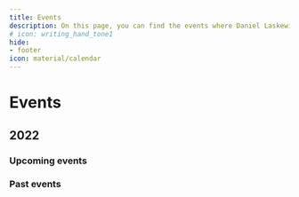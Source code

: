 ```yaml
---
title: Events
description: On this page, you can find the events where Daniel Laskewitz has been and will be in the future.
# icon: writing_hand_tone1
hide:
- footer
icon: material/calendar
---
```

# Events

## 2022

### Upcoming events

### Past events
